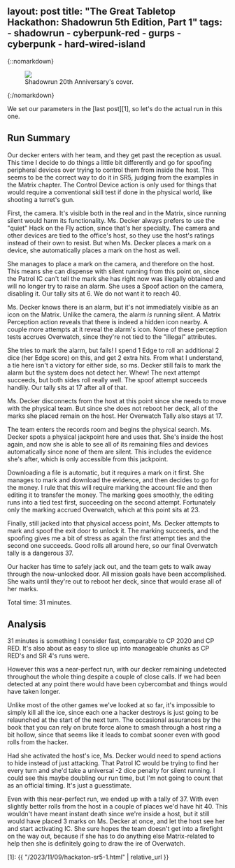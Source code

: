 layout: post
title: "The Great Tabletop Hackathon: Shadowrun 5th Edition, Part 1"
tags:
    - shadowrun
    - cyberpunk-red
    - gurps
    - cyberpunk
    - hard-wired-island
---

{::nomarkdown}
<figure class="center">
   <img src="{{ "/assets/sr5-cover.png" | absolute_url }}"/>
   <figcaption>
     Shadowrun 20th Anniversary's cover.
   </figcaption>
</figure>
{:/nomarkdown}

We set our parameters in the [last post][1], so let's do the actual run in this
one.

## Run Summary

Our decker enters with her team, and they get past the reception as usual. This
time I decide to do things a little bit differently and go for spoofing
peripheral devices over trying to control them from inside the host. This seems
to be the correct way to do it in SR5, judging from the examples in the Matrix
chapter. The Control Device action is only used for things that would require a
conventional skill test if done in the physical world, like shooting a turret's
gun.

First, the camera. It's visible both in the real and in the Matrix, since
running silent would harm its functionality. Ms. Decker always prefers to use
the "quiet" Hack on the Fly action, since that's her specialty. The camera and
other devices are tied to the office's host, so they use the host's ratings
instead of their own to resist. But when Ms. Decker places a mark on a device,
she automatically places a mark on the host as well.

She manages to place a mark on the camera, and therefore on the host. This means
she can dispense with silent running from this point on, since the Patrol IC
can't tell the mark she has right now was illegally obtained and will no longer
try to raise an alarm. She uses a Spoof action on the camera, disabling it. Our
tally sits at 6. We do not want it to reach 40.

Ms. Decker knows there is an alarm, but it's not immediately visible as an icon
on the Matrix. Unlike the camera, the alarm _is_ running silent. A Matrix
Perception action reveals that there is indeed a hidden icon nearby. A couple
more attempts at it reveal the alarm's icon. None of these perception tests
accrues Overwatch, since they're not tied to the "illegal" attributes.

She tries to mark the alarm, but fails! I spend 1 Edge to roll an additional 2
dice (her Edge score) on this, and get 2 extra hits. From what I understand, a
tie here isn't a victory for either side, so ms. Decker still fails to mark the
alarm but the system does not detect her. Whew! The next attempt succeeds, but
both sides roll really well. The spoof attempt succeeds handily. Our tally sits
at 17 after all of that.

Ms. Decker disconnects from the host at this point since she needs to move with
the physical team. But since she does not reboot her deck, all of the marks she
placed remain on the host. Her Overwatch Tally also stays at 17.

The team enters the records room and begins the physical search. Ms. Decker
spots a physical jackpoint here and uses that. She's inside the host again, and
now she is able to see all of its remaining files and devices automatically
since none of them are silent. This includes the evidence she's after, which is
only accessible from this jackpoint.

Downloading a file is automatic, but it requires a mark on it first. She manages
to mark and download the evidence, and then decides to go for the money. I rule
that this will require marking the account file and then editing it to transfer
the money. The marking goes smoothly, the editing runs into a tied test first,
succeeding on the second attempt. Fortunately only the marking accrued
Overwatch, which at this point sits at 23.

Finally, still jacked into that physical access point, Ms. Decker attempts to
mark and spoof the exit door to unlock it. The marking succeeds, and the
spoofing gives me a bit of stress as again the first attempt ties and the second
one succeeds. Good rolls all around here, so our final Overwatch tally is a
dangerous 37.

Our hacker has time to safely jack out, and the team gets to walk away through
the now-unlocked door. All mission goals have been accomplished. She waits until
they're out to reboot her deck, since that would erase all of her marks.

Total time: 31 minutes.

## Analysis

31 minutes is something I consider fast, comparable to CP 2020 and CP RED. It's
also about as easy to slice up into manageable chunks as CP RED's and SR 4's
runs were.

However this was a near-perfect run, with our decker remaining undetected
throughout the whole thing despite a couple of close calls. If we had been
detected at any point there would have been cybercombat and things would have
taken longer.

Unlike most of the other games we've looked at so far, it's impossible to simply
kill all the ice, since each one a hacker destroys is just going to be
relaunched at the start of the next turn. The occasional assurances by the book
that you can rely on brute force alone to smash through a host ring a bit
hollow, since that seems like it leads to combat sooner even with good rolls
from the hacker.

Had she activated the host's ice, Ms. Decker would need to spend actions to hide
instead of just attacking. That Patrol IC would be trying to find her every turn
and she'd take a universal -2 dice penalty for silent running. I could see this
maybe doubling our run time, but I'm not going to count that as an official
timing. It's just a guesstimate.

Even with this near-perfect run, we ended up with a tally of 37. With even
slightly better rolls from the host in a couple of places we'd have hit 40. This
wouldn't have meant instant death since we're inside a host, but it still would
have placed 3 marks on Ms. Decker at once, and let the host see her and start
activating IC. She sure hopes the team doesn't get into a firefight on the way
out, because if she has to do anything else Matrix-related to help then she is
definitely going to draw the ire of Overwatch.

[1]: {{ "/2023/11/09/hackaton-sr5-1.html" | relative_url }}
